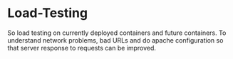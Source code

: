 Load-Testing
============

So load testing on currently deployed containers and future containers. To understand network problems, bad URLs and do apache configuration so that server response to requests can be improved.
